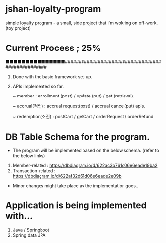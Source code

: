 # jshan-loyalty-program
simple loyalty program - a small, side project that i'm wokring on off-work. (toy project)

# Current Process ; 25%
■■■■■■■■■■■■■■■##################################################
1. Done with the basic framework set-up. 
2. APIs implemented so far. 
 
    ~ member : enrollment (post) / update (put) / get (retrieval).
    
    ~ accrual(적립) : accrual request(post) / accrual cancel(put) apis.
    
    ~ redemption(소진) : postCart / getCart / orderRequest / orderRefund

# DB Table Schema for the program. 
- The program will be implemented based on the below schema. (refer to the below links)
1) Member-related : https://dbdiagram.io/d/622ac3b761d06e6eade19ba2
2) Transaction-related : https://dbdiagram.io/d/622af32d61d06e6eade2e09b
- Minor changes might take place as the implementation goes..  
  
# Application is being implemented with... 
1. Java / Springboot 
2. Spring data JPA

 
